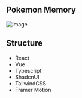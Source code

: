 ## Pokemon Memory

![image](https://github.com/joaorodrs/pokemon-memory/assets/64229622/9016e995-52c1-47b6-9258-2744acc16f8a)

## Structure
- React
- Vue
- Typescript
- ShadcnUI
- TailwindCSS
- Framer Motion
